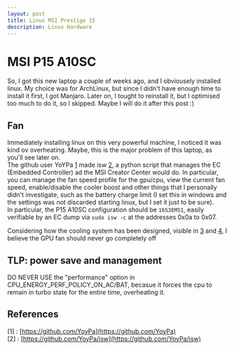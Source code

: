 ```yaml
---
layout: post
title: Linux MSI Prestige 15
description: Linux Hardware
---
```

# MSI P15 A10SC
So, I got this new laptop a couple of weeks ago, and I obviousely installed linux. My choice was for ArchLinux, but since I didn't have enough time to install it first, I got Manjaro. Later on, I tought to reinstall it, but I optimised too much to do it, so I skipped. Maybe I will do it after this post :)  

## Fan
Immediately installing linux on this very powerful machine, I noticed it was kind ov overheating. Maybe, this is the major problem of this laptop, as you'll see later on.  
The github user YoYPa [1](https://github.com/YoyPa) made isw [2](https://github.com/YoyPa/isw), a python script that manages the EC (Embedded Controller) ad the MSI Creator Center would do. In particular, you can manage the fan speed profile for the gpu/cpu, view the current fan speed, enable/disable the cooler boost and other things that I personally didn't investigate, such as the battery charge limit (I set this in windows and the settings was not discarded starting linux, but I set it just to be sure).  
In particular, the P15 A10SC configuration should be `16S3EMS1`, easily verifiable by an EC dump via
```sudo isw -c```
at the addresses 0x0a to 0x07.  

Considering how the cooling system has been designed, visible in [3](https://www.msi.com/Content-Creation/Prestige-15-A10X) and [4](https://www.notebookcheck.net/MSI-Prestige-15-A10SC-Laptop-Review-One-of-the-Best-Dell-XPS-15-Alternatives.441280.0.html#Emissions), I believe the GPU fan should never go completely off


## TLP: power save and management
DO NEVER USE the "performance" option in CPU_ENERGY_PERF_POLICY_ON_AC/BAT, becasue it forces the cpu to remain in turbo state for the entire time, overheating it.


## References
[1] : [https://github.com/YoyPa](https://github.com/YoyPa)  
[2] : [https://github.com/YoyPa/isw](https://github.com/YoyPa/isw)
